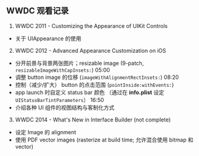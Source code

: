 ## WWDC 观看记录

1. WWDC 2011 - Customizing the Appearance of UIKit Controls
  - 关于 UIAppearance 的使用


2. WWDC 2012 - Advanced Appearance Customization on iOS
  - 分开前景与背景两张图片；resizable image (9-patch, `resizableImageWithCapInsets:`) 05:00
  - 调整 button image 的位移 (`imageWithAlignmentRectInsets:`) 08:20
  - 控制（减少/扩大） button 的点击范围 (`pointInside:withEvents:`)
  - app launch 时自定义 status bar 颜色 （通过在 **info.plist** 设定 `UIStatusBarTintParameters`） 16:50
  - 介绍各种 UI 组件的视图结构与客制化方式

3. WWDC 2014 - What's New in Interface Builder (not complete)
  - 设定 Image 的 alignment
  - 使用 PDF vector images (rasterize at build time; 允许混合使用 bitmap 和 vector)
